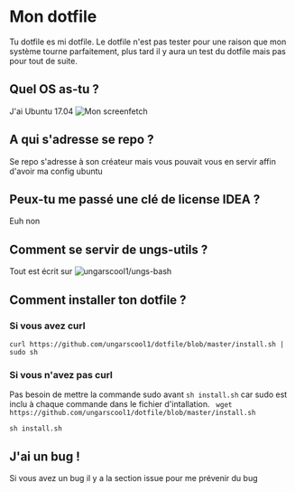# Mon dotfile
Tu dotfile es mi dotfile.
Le dotfile n'est pas tester pour une raison que mon système tourne parfaitement, plus tard il y aura un test du dotfile mais pas pour tout de suite.

## Quel OS as-tu ?
J'ai Ubuntu 17.04
![Mon screenfetch](https://i.imgur.com/DTc1uWK.png)
## A qui s'adresse se repo ?
Se repo s'adresse à son créateur mais vous pouvait vous en servir affin d'avoir ma config ubuntu
## Peux-tu me passé une clé de license IDEA ?
Euh non
## Comment se servir de ungs-utils ?
Tout est écrit sur ![ungarscool1/ungs-bash](https://github.com/ungarscool1/ungs-bash)
## Comment installer ton dotfile ?
### Si vous avez curl
`` curl https://github.com/ungarscool1/dotfile/blob/master/install.sh | sudo sh ``
### Si vous n'avez pas curl
Pas besoin de mettre la commande sudo avant ``sh install.sh`` car sudo est inclu à chaque commande dans le fichier d'intallation.
`` wget https://github.com/ungarscool1/dotfile/blob/master/install.sh``

``sh install.sh``
## J'ai un bug !
Si vous avez un bug il y a la section issue pour me prévenir du bug
